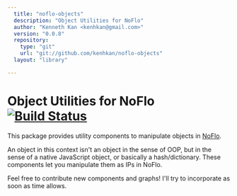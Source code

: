 ```yaml
---
  title: "noflo-objects"
  description: "Object Utilities for NoFlo"
  author: "Kenneth Kan <kenhkan@gmail.com>"
  version: "0.0.8"
  repository: 
    type: "git"
    url: "git://github.com/kenhkan/noflo-objects"
  layout: "library"

---
```

Object Utilities for NoFlo [![Build Status](https://secure.travis-ci.org/kenhkan/noflo-objects.png?branch=master)](https://travis-ci.org/kenhkan/noflo-objects)
===============================

This package provides utility components to manipulate objects in
[NoFlo](http://noflojs.org/).

An object in this context isn't an object in the sense of OOP, but in
the sense of a native JavaScript object, or basically a hash/dictionary.
These components let you manipulate them as IPs in NoFlo.

Feel free to contribute new components and graphs! I'll try to
incorporate as soon as time allows.
